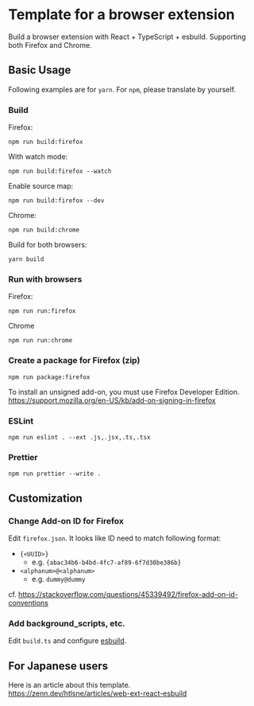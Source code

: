 # Template for a browser extension

Build a browser extension with React + TypeScript + esbuild.
Supporting both Firefox and Chrome.

## Basic Usage

Following examples are for `yarn`. For `npm`, please translate by yourself.

### Build

Firefox:

```
npm run build:firefox
```

With watch mode:

```
npm run build:firefox --watch
```

Enable source map:

```
npm run build:firefox --dev
```

Chrome:

```
npm run build:chrome
```

Build for both browsers:

```
yarn build
```

### Run with browsers

Firefox:

```
npm run run:firefox
```

Chrome

```
npm run run:chrome
```

### Create a package for Firefox (zip)

```
npm run package:firefox
```

To install an unsigned add-on, you must use Firefox Developer Edition.
https://support.mozilla.org/en-US/kb/add-on-signing-in-firefox

### ESLint

```
npm run eslint . --ext .js,.jsx,.ts,.tsx
```

### Prettier

```
npm run prettier --write .
```

## Customization

### Change Add-on ID for Firefox

Edit `firefox.json`.
It looks like ID need to match following format:

- `{<UUID>}`
  - e.g. `{abac34b6-b4bd-4fc7-af89-6f7d30be386b}`
- `<alphanum>@<alphanum>`
  - e.g. `dummy@dummy`

cf. https://stackoverflow.com/questions/45339492/firefox-add-on-id-conventions

### Add background_scripts, etc.

Edit `build.ts` and configure [esbuild](https://esbuild.github.io/).

## For Japanese users

Here is an article about this template.  
https://zenn.dev/htlsne/articles/web-ext-react-esbuild
